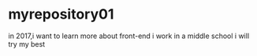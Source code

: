 # myrepository01
in 2017,i want to learn more about front-end
i work in a middle school
i will try my best
